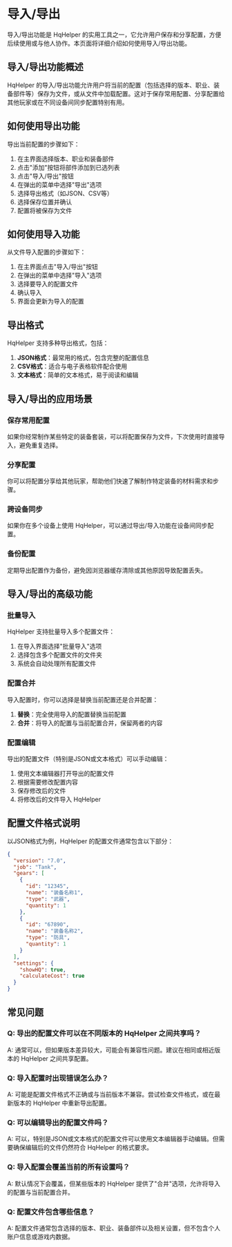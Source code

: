 # 导入/导出

导入/导出功能是 HqHelper 的实用工具之一，它允许用户保存和分享配置，方便后续使用或与他人协作。本页面将详细介绍如何使用导入/导出功能。

## 导入/导出功能概述

HqHelper 的导入/导出功能允许用户将当前的配置（包括选择的版本、职业、装备部件等）保存为文件，或从文件中加载配置。这对于保存常用配置、分享配置给其他玩家或在不同设备间同步配置特别有用。

## 如何使用导出功能

导出当前配置的步骤如下：

1. 在主界面选择版本、职业和装备部件
2. 点击"添加"按钮将部件添加到已选列表
3. 点击"导入/导出"按钮
4. 在弹出的菜单中选择"导出"选项
5. 选择导出格式（如JSON、CSV等）
6. 选择保存位置并确认
7. 配置将被保存为文件

## 如何使用导入功能

从文件导入配置的步骤如下：

1. 在主界面点击"导入/导出"按钮
2. 在弹出的菜单中选择"导入"选项
3. 选择要导入的配置文件
4. 确认导入
5. 界面会更新为导入的配置

## 导出格式

HqHelper 支持多种导出格式，包括：

1. **JSON格式**：最常用的格式，包含完整的配置信息
2. **CSV格式**：适合与电子表格软件配合使用
3. **文本格式**：简单的文本格式，易于阅读和编辑

## 导入/导出的应用场景

### 保存常用配置

如果你经常制作某些特定的装备套装，可以将配置保存为文件，下次使用时直接导入，避免重复选择。

### 分享配置

你可以将配置分享给其他玩家，帮助他们快速了解制作特定装备的材料需求和步骤。

### 跨设备同步

如果你在多个设备上使用 HqHelper，可以通过导出/导入功能在设备间同步配置。

### 备份配置

定期导出配置作为备份，避免因浏览器缓存清除或其他原因导致配置丢失。

## 导入/导出的高级功能

### 批量导入

HqHelper 支持批量导入多个配置文件：

1. 在导入界面选择"批量导入"选项
2. 选择包含多个配置文件的文件夹
3. 系统会自动处理所有配置文件

### 配置合并

导入配置时，你可以选择是替换当前配置还是合并配置：

1. **替换**：完全使用导入的配置替换当前配置
2. **合并**：将导入的配置与当前配置合并，保留两者的内容

### 配置编辑

导出的配置文件（特别是JSON或文本格式）可以手动编辑：

1. 使用文本编辑器打开导出的配置文件
2. 根据需要修改配置内容
3. 保存修改后的文件
4. 将修改后的文件导入 HqHelper

## 配置文件格式说明

以JSON格式为例，HqHelper 的配置文件通常包含以下部分：

```json
{
  "version": "7.0",
  "job": "Tank",
  "gears": [
    {
      "id": "12345",
      "name": "装备名称1",
      "type": "武器",
      "quantity": 1
    },
    {
      "id": "67890",
      "name": "装备名称2",
      "type": "防具",
      "quantity": 1
    }
  ],
  "settings": {
    "showHQ": true,
    "calculateCost": true
  }
}
```

## 常见问题

### Q: 导出的配置文件可以在不同版本的 HqHelper 之间共享吗？

A: 通常可以，但如果版本差异较大，可能会有兼容性问题。建议在相同或相近版本的 HqHelper 之间共享配置。

### Q: 导入配置时出现错误怎么办？

A: 可能是配置文件格式不正确或与当前版本不兼容。尝试检查文件格式，或在最新版本的 HqHelper 中重新导出配置。

### Q: 可以编辑导出的配置文件吗？

A: 可以，特别是JSON或文本格式的配置文件可以使用文本编辑器手动编辑。但需要确保编辑后的文件仍然符合 HqHelper 的格式要求。

### Q: 导入配置会覆盖当前的所有设置吗？

A: 默认情况下会覆盖，但某些版本的 HqHelper 提供了"合并"选项，允许将导入的配置与当前配置合并。

### Q: 配置文件包含哪些信息？

A: 配置文件通常包含选择的版本、职业、装备部件以及相关设置，但不包含个人账户信息或游戏内数据。

